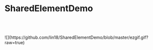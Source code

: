 # SharedElementDemo
<br>
<br>
<br>![](https://github.com/lin18/SharedElementDemo/blob/master/ezgif.gif?raw=true)